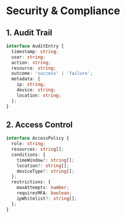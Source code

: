
# Security & Compliance

## 1. Audit Trail
```typescript
interface AuditEntry {
  timestamp: string;
  user: string;
  action: string;
  resource: string;
  outcome: 'success' | 'failure';
  metadata: {
    ip: string;
    device: string;
    location: string;
  };
}
```

## 2. Access Control
```typescript
interface AccessPolicy {
  role: string;
  resources: string[];
  conditions: {
    timeWindow?: string[];
    location?: string[];
    deviceType?: string[];
  };
  restrictions: {
    maxAttempts: number;
    requiresMFA: boolean;
    ipWhitelist?: string[];
  };
}
```
